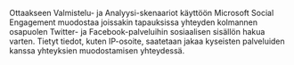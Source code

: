 Ottaakseen Valmistelu- ja Analyysi-skenaariot käyttöön Microsoft Social Engagement muodostaa joissakin tapauksissa yhteyden kolmannen osapuolen Twitter- ja Facebook-palveluihin sosiaalisen sisällön hakua varten. Tietyt tiedot, kuten IP-osoite, saatetaan jakaa kyseisten palveluiden kanssa yhteyksien muodostamisen yhteydessä.